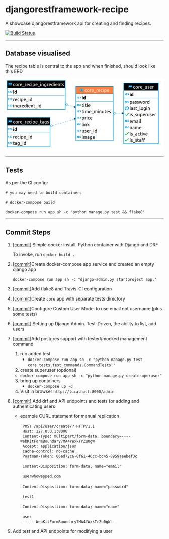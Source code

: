 # djangorestframework-recipe

A showcase djangorestframework api for creating and finding recipes.

[![Build Status](https://travis-ci.org/jonwhittlestone/djangorestframework-recipe.svg?branch=master)](https://travis-ci.org/jonwhittlestone/djangorestframework-recipe)

---

## Database visualised

The recipe table is central to the app and when finished, should look like this ERD

![ERD](assets/core_recipe_erd.png)

---

## Tests

As per the CI config:

`# you may need to build containers`

`# docker-compose build`

`docker-compose run app sh -c "python manage.py test && flake8"`

---

## Commit Steps

1. [[commit]](https://github.com/jonwhittlestone/djangorestframework-recipe/commit/4a76bb968d4dbbe897cc34b4d618088f45eb4872) Simple docker install. Python container with Django and DRF

   To invoke, run `docker build .`

2. [[commit]](https://github.com/jonwhittlestone/djangorestframework-recipe/commit/9345b01cc913cdb6cddd510fa6c6ce2188bab5ef)Create docker-compose app service and created an empty django app

   `docker-compose run app sh -c "django-admin.py startproject app."`

3. [[commit]](https://github.com/jonwhittlestone/djangorestframework-recipe/commit/d733adc891a1f326245646ac6b031de359725fc8)Add flake8 and Travis-CI configuration

4. [[commit]](https://github.com/jonwhittlestone/djangorestframework-recipe/commit/d31b27d480799af16c534b71f44be61d1628577a)Create `core` app with separate tests directory

5. [[commit]](https://github.com/jonwhittlestone/djangorestframework-recipe/commit/88dbf0ecb0836f6f173f7b95b44fc395ac1d9f34)Configure Custom User Model to use email not username (plus some tests)

6. [[commit]](https://github.com/jonwhittlestone/djangorestframework-recipe/commit/9345b01cc913cdb6cddd510fa6c6ce2188bab5ef) Setting up Django Admin. Test-Driven, the ability to list, add users

7. [[commit]](https://github.com/jonwhittlestone/djangorestframework-recipe/commit/96ad21870191114c1c57255e29d51516f1eb3f0d)Add postgres support with tested/mocked management command

   1. run added test
      - `docker-compose run app sh -c "python manage.py test core.tests.test_commands.CommandTests "`
   2. create superuser (optional)

   - `docker-compose run app sh -c "python manage.py createsuperuser"`

   3. bring up containers
      - `docker-compose up -d`
   4. Visit in browser `http://localhost:8000/admin`

8. [[commit]](https://github.com/jonwhittlestone/djangorestframework-recipe/commit/77ce19e9e4f51a53b3bfb554565d68b2368fa807) Add drf and API endpoints and tests for adding and authenticating users

   - example CURL statement for manual replication

     ```
      POST /api/user/create/? HTTP/1.1
      Host: 127.0.0.1:8000
      Content-Type: multipart/form-data; boundary=----WebKitFormBoundary7MA4YWxkTrZu0gW
      Accept: application/json
      cache-control: no-cache
      Postman-Token: 06ad72c6-8f61-46cc-bc45-8959aeebef3c

      Content-Disposition: form-data; name="email"

      user@howapped.com

      Content-Disposition: form-data; name="password"

      test1

      Content-Disposition: form-data; name="name"

      user
      ------WebKitFormBoundary7MA4YWxkTrZu0gW--
     ```

9. Add test and API endpoints for modifying a user
